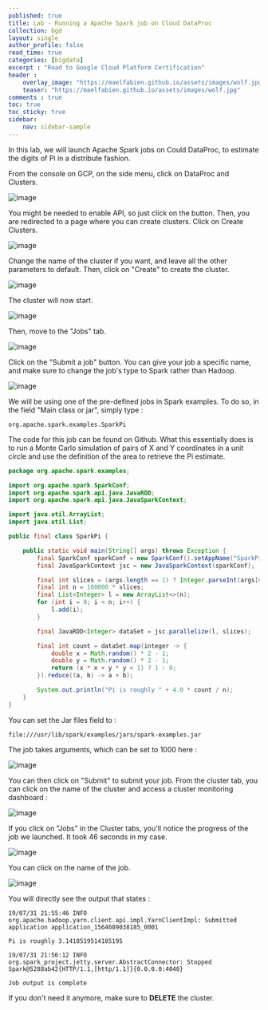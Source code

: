 ```yaml
---
published: true
title: Lab - Running a Apache Spark job on Cloud DataProc
collection: bgd
layout: single
author_profile: false
read_time: true
categories: [bigdata]
excerpt : "Road to Google Cloud Platform Certification"
header :
    overlay_image: "https://maelfabien.github.io/assets/images/wolf.jpg"
    teaser: "https://maelfabien.github.io/assets/images/wolf.jpg"
comments : true
toc: true
toc_sticky: true
sidebar:
    nav: sidebar-sample
---
```


In this lab, we will launch Apache Spark jobs on Could DataProc, to estimate the digits of Pi in a distribute fashion.

From the console on GCP, on the side menu, click on DataProc and Clusters.

![image](https://maelfabien.github.io/assets/images/gcp_54.png)

You might be needed to enable API, so just click on the button. Then, you are redirected to a page where you can create clusters. Click on Create Clusters.

![image](https://maelfabien.github.io/assets/images/gcp_55.png)

Change the name of the cluster if you want, and leave all the other parameters to default. Then, click on "Create" to create the cluster.

![image](https://maelfabien.github.io/assets/images/gcp_56.png)

The cluster will now start. 

![image](https://maelfabien.github.io/assets/images/gcp_57.png)

Then, move to the "Jobs" tab. 

![image](https://maelfabien.github.io/assets/images/gcp_58.png)

Click on the "Submit a job" button. You can give your job a specific name, and make sure to change the job's type to Spark rather than Hadoop.

![image](https://maelfabien.github.io/assets/images/gcp_59.png)

We will be using one of the pre-defined jobs in Spark examples. To do so, in the field "Main class or jar", simply type :

```
org.apache.spark.examples.SparkPi
```

The code for this job can be found on Github. What this essentially does is to run a Monte Carlo simulation of pairs of X and Y coordinates in a unit circle and use the definition of the area to retrieve the Pi estimate.

```java
package org.apache.spark.examples;

import org.apache.spark.SparkConf;
import org.apache.spark.api.java.JavaRDD;
import org.apache.spark.api.java.JavaSparkContext;

import java.util.ArrayList;
import java.util.List;

public final class SparkPi {

    public static void main(String[] args) throws Exception {
        final SparkConf sparkConf = new SparkConf().setAppName("SparkPi");
        final JavaSparkContext jsc = new JavaSparkContext(sparkConf);

        final int slices = (args.length == 1) ? Integer.parseInt(args[0]) : 2;
        final int n = 100000 * slices;
        final List<Integer> l = new ArrayList<>(n);
        for (int i = 0; i < n; i++) {
            l.add(i);
        }

        final JavaRDD<Integer> dataSet = jsc.parallelize(l, slices);

        final int count = dataSet.map(integer -> {
            double x = Math.random() * 2 - 1;
            double y = Math.random() * 2 - 1;
            return (x * x + y * y < 1) ? 1 : 0;
        }).reduce((a, b) -> a + b);

        System.out.println("Pi is roughly " + 4.0 * count / n);
    }
}
```

You can set the Jar files field to :

```
file:///usr/lib/spark/examples/jars/spark-examples.jar
```

The job takes arguments, which can be set to 1000 here :

![image](https://maelfabien.github.io/assets/images/gcp_60.png)

You can then click on "Submit" to submit your job. From the cluster tab, you can click on the name of the cluster and access a cluster monitoring dashboard :

![image](https://maelfabien.github.io/assets/images/gcp_61.png)

If you click on "Jobs" in the Cluster tabs, you'll notice the progress of the job we launched. It took 46 seconds in my case.

![image](https://maelfabien.github.io/assets/images/gcp_62.png)

You can click on the name of the job.

![image](https://maelfabien.github.io/assets/images/gcp_63.png)

You will directly see the output that states :

```
19/07/31 21:55:46 INFO org.apache.hadoop.yarn.client.api.impl.YarnClientImpl: Submitted application application_1564609038185_0001

Pi is roughly 3.1418519514185195

19/07/31 21:56:12 INFO org.spark_project.jetty.server.AbstractConnector: Stopped Spark@5288ab42{HTTP/1.1,[http/1.1]}{0.0.0.0:4040}

Job output is complete
```

If you don't need it anymore, make sure to **DELETE** the cluster.
